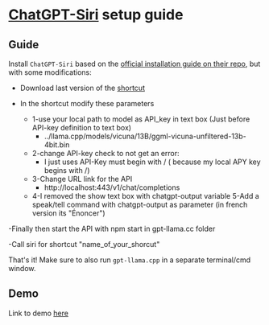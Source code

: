# [ChatGPT-Siri](https://github.com/Yue-Yang/ChatGPT-Siri) setup guide

## Guide
Install `ChatGPT-Siri` based on the [official installation guide on their repo](https://github.com/Yue-Yang/ChatGPT-Siri), but with some modifications:
- Download last version of the [shortcut](https://github.com/Yue-Yang/ChatGPT-Siri#chatgpt-siri-125)

- In the shortcut modify these parameters
  - 1-use your local path to model as API_key in text box (Just before API-key definition to text box)
    - ../llama.cpp/models/vicuna/13B/ggml-vicuna-unfiltered-13b-4bit.bin
  - 2-change API-key check to not get an error:
    - I just uses API-Key must begin with / ( because my local APY key begins with /)
  - 3-Change URL link for the API
    - http://localhost:443/v1/chat/completions
  - 4-I removed the show text box with chatgpt-output variable
    5-Add a speak/tell command with chatgpt-output as parameter (in french version its "Énoncer")

-Finally then start the API with npm start in gpt-llama.cc folder

-Call siri for shortcut "name_of_your_shorcut"

That's it! Make sure to also run `gpt-llama.cpp` in a separate terminal/cmd window.

## Demo

Link to demo [here](https://github.com/keldenl/gpt-llama.cpp/blob/master/docs/demos.md#ChatGPT-Siri)
